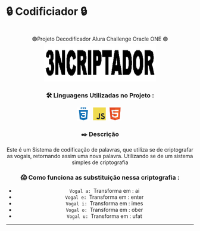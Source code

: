 #  🔒 Codificiador 🔒
<br>
<div align="center">🟣Projeto Decodificador Alura Challenge Oracle ONE 🟣 </div>

<div id="header" align="center">
<img src="Img/banner.gif"  height="100" width="300"/>
<div id="badges">

### :hammer_and_wrench: Linguagens Utilizadas no Projeto :
<div>
<img src="https://github.com/devicons/devicon/blob/master/icons/css3/css3-plain-wordmark.svg"  title="CSS3" alt="CSS" width="35 height="35"/>&nbsp;
<img src="https://github.com/devicons/devicon/blob/master/icons/javascript/javascript-original.svg" title="JavaScript" alt="JavaScript" width="35" height="35"/>&nbsp;
<img src="https://github.com/devicons/devicon/blob/master/icons/html5/html5-original.svg" title="HTML5" alt="HTML" width="35" height="35"/>&nbsp;
</div
--
<br>

### ✒️ Descrição 

Este é um Sistema de codificação de palavras, que utiliza se de criptografar as vogais, retornando assim uma nova palavra. Utilizando se de um sistema simples de criptografia

### 😱 Como funciona as substituição nessa criptografia :

- `Vogal a: `Transforma em : ai
- `Vogal e: `Transforma em : enter
- `Vogal i: `Transforma em : imes
- `Vogal o: `Transforma em : ober
- `Vogal u: `Transforma em : ufat
___ 
